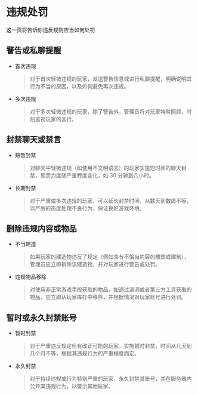 # 违规处罚

这一页将告诉你违反规则应当如何处罚

## 警告或私聊提醒

- 首次违规
  > 对于首次轻微违规的玩家，发送警告信息或进行私聊提醒，明确说明其行为不当的原因，以及如何避免再次违规。
- 多次违规
  > 对于多次轻微违规的玩家，除了警告外，管理员将对玩家特殊照顾，时刻监视玩家的言行。

## 封禁聊天或禁言

- 短暂封禁
  > 对聊天中轻微违规（如使用不文明语言）的玩家实施短时间的聊天封禁，惩罚力度随严重程度变化，如 30 分钟到几小时。
- 长期封禁
  > 对于严重或多次违规的玩家，可以延长封禁时间，从数天到数周不等，以严厉的态度处理不良行为，保证良好游戏环境。

## 删除违规内容或物品

- 不当建造
  > 如果玩家的建造物违反了规定（例如含有不恰当内容的雕塑或建筑），管理员应立即拆除该建造物，并对玩家进行警告或处罚。
- 违规物品移除
  > 对使用非正常游戏手段获取的物品，如通过漏洞或者第三方工具获取的物品，应立即从玩家库存中移除，并根据情况对玩家账号进行处罚。

## 暂时或永久封禁账号

- 暂时封禁
  > 对于严重违反规定但有改正可能的玩家，实施暂时封禁，时间从几天到几个月不等，根据其违规行为的严重程度而定。
- 永久封禁
  > 对于持续违规或行为特别严重的玩家，永久封禁其账号，并在服务器内公开其违规行为，以警示其他玩家。
